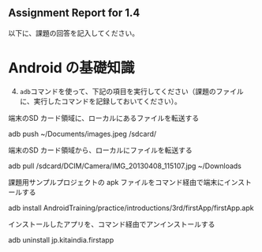 Assignment Report for 1.4
------

以下に、課題の回答を記入してください。

Android の基礎知識
======

4. `adb`コマンドを使って、下記の項目を実行してください（課題のファイルに、実行したコマンドを記録しておいてください）。

端末のSD カード領域に、ローカルにあるファイルを転送する

adb push ~/Documents/images.jpeg /sdcard/

端末のSD カード領域から、ローカルにファイルを転送する

adb pull /sdcard/DCIM/Camera/IMG_20130408_115107.jpg ~/Downloads

課題用サンプルプロジェクトの apk ファイルをコマンド経由で端末にインストールする

adb install AndroidTraining/practice/introductions/3rd/firstApp/firstApp.apk

インストールしたアプリを、コマンド経由でアンインストールする

adb uninstall jp.kitaindia.firstapp